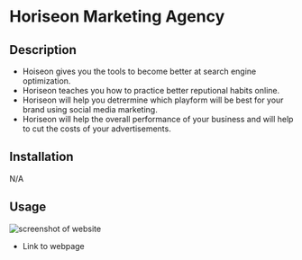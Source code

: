 # Horiseon Marketing Agency

## Description

- Hoiseon gives you the tools to become better at search engine optimization.
- Horiseon teaches you how to practice better reputional habits online.
- Horiseon will help you detrermine which playform will be best for your brand using social media marketing.
- Horiseon will help the overall performance of your business and will help to cut the costs of your advertisements.

## Installation

N/A

## Usage

![screenshot of website](.develop/assets/images/finished.png)

- Link to webpage
